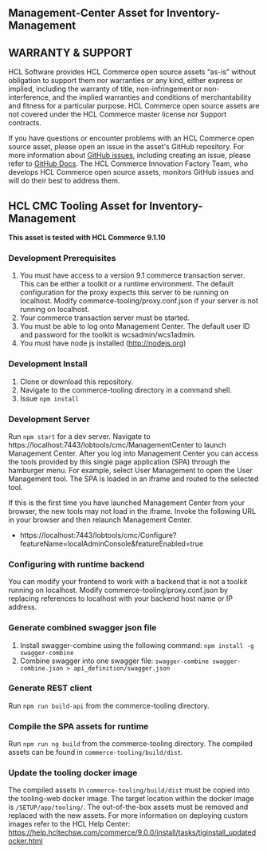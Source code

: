 ## Management-Center Asset for Inventory-Management

## WARRANTY & SUPPORT 
HCL Software provides HCL Commerce open source assets “as-is” without obligation to support them nor warranties or any kind, either express or implied, including the warranty of title, non-infringement or non-interference, and the implied warranties and conditions of merchantability and fitness for a particular purpose. HCL Commerce open source assets are not covered under the HCL Commerce master license nor Support contracts.

If you have questions or encounter problems with an HCL Commerce open source asset, please open an issue in the asset's GitHub repository. For more information about [GitHub issues](https://docs.github.com/en/issues), including creating an issue, please refer to [GitHub Docs](https://docs.github.com/en). The HCL Commerce Innovation Factory Team, who develops HCL Commerce open source assets, monitors GitHub issues and will do their best to address them. 

## HCL CMC Tooling Asset for Inventory-Management

**This asset is tested with HCL Commerce 9.1.10**

### Development Prerequisites

1. You must have access to a version 9.1 commerce transaction server. This can be either a toolkit or a runtime environment. The default configuration for the proxy expects this server to be running on localhost. Modify commerce-tooling/proxy.conf.json if your server is not running on localhost.
2. Your commerce transaction server must be started.
3. You must be able to log onto Management Center. The default user ID and password for the toolkit is wcsadmin/wcs1admin.
4. You must have node js installed (http://nodejs.org)

### Development Install

1. Clone or download this repository.
2. Navigate to the commerce-tooling directory in a command shell.
3. Issue `npm install`

### Development Server

Run `npm start` for a dev server. Navigate to https://localhost:7443/lobtools/cmc/ManagementCenter to launch Management Center. After you log
into Management Center you can access the tools provided by this single page application (SPA) through the hamburger menu. For example, select User Management
to open the User Management tool. The SPA is loaded in an iframe and routed to the selected tool.

If this is the first time you have launched Management Center from your browser, the new tools may not load in the iframe. Invoke the following URL in your
browser and then relaunch Management Center.

* https://localhost:7443/lobtools/cmc/Configure?featureName=localAdminConsole&featureEnabled=true

### Configuring with runtime backend

You can modify your frontend to work with a backend that is not a toolkit running on localhost. Modify commerce-tooling/proxy.conf.json by replacing references to localhost with your backend host name or IP address.

### Generate combined swagger json file

1. Install swagger-combine using the following command: `npm install -g swagger-combine`
1. Combine swagger into one swagger file: `swagger-combine swagger-combine.json > api_definition/swagger.json`

### Generate REST client

Run `npm run build-api` from the commerce-tooling directory.

### Compile the SPA assets for runtime

Run `npm run ng build` from the commerce-tooling directory. The compiled assets can be found in `commerce-tooling/build/dist`.

### Update the tooling docker image

The compiled assets in `commerce-tooling/build/dist` must be copied into the tooling-web docker image. The target
location within the docker image is `/SETUP/app/tooling/`. The out-of-the-box assets must be removed and replaced with
the new assets. For more information on deploying custom images refer to the HCL Help Center:
https://help.hcltechsw.com/commerce/9.0.0/install/tasks/tiginstall_updatedocker.html

